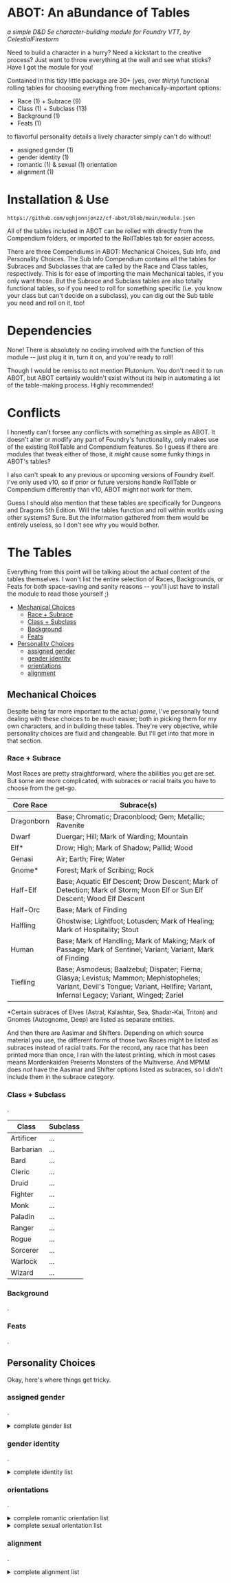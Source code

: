 # ABOT: An aBundance of Tables
_a simple D&D 5e character-building module for Foundry VTT, by CelestialFirestorm_

Need to build a character in a hurry? Need a kickstart to the creative process? Just want to throw everything at the wall and see what sticks?
Have I got the module for you!

Contained in this tidy little package are 30+ (yes, over _thirty_) functional rolling tables for choosing everything from mechanically-important options:
  - Race (1) + Subrace (9)
  - Class (1) + Subclass (13)
  - Background (1)
  - Feats (1)

to flavorful personality details a lively character simply can't do without!
  - assigned gender (1)
  - gender identity (1)
  - romantic (1) & sexual (1) orientation
  - alignment (1)

# Installation & Use
`https://github.com/ughjonnjonzz/cf-abot/blob/main/module.json`

All of the tables included in ABOT can be rolled with directly from the Compendium folders, or imported to the RollTables tab for easier access.

There are three Compendiums in ABOT: Mechanical Choices, Sub Info, and Personality Choices. The Sub Info Compendium contains all the tables for Subraces and Subclasses that are called by the Race and Class tables, respectively. This is for ease of importing the main Mechanical tables, if you only want those. But the Subrace and Subclass tables are also totally functional tables, so if you need to roll for something specific (i.e. you know your class but can't decide on a subclass), you can dig out the Sub table you need and roll on it, too!

# Dependencies
None! There is absolutely no coding involved with the function of this module -- just plug it in, turn it on, and you're ready to roll!

Though I would be remiss to not mention Plutonium. You don't need it to run ABOT, but ABOT certainly wouldn't exist without its help in automating a lot of the table-making process. Highly recommended!

# Conflicts
I honestly can't forsee any conflicts with something as simple as ABOT. It doesn't alter or modify any part of Foundry's functionality, only makes use of the existing RollTable and Compendium features. So I guess if there are modules that tweak either of those, it _might_ cause some funky things in ABOT's tables?

I also can't speak to any previous or upcoming versions of Foundry itself. I've only used v10, so if prior or future versions handle RollTable or Compendium differently than v10, ABOT might not work for them.

Guess I should also mention that these tables are specifically for Dungeons and Dragons 5th Edition. Will the tables function and roll within worlds using other systems? Sure. But the information gathered from them would be entirely useless, so I don't see why you would bother.

# The Tables
Everything from this point will be talking about the actual content of the tables themselves. I won't list the entire selection of Races, Backgrounds, or Feats for both space-saving and sanity reasons -- you'll just have to install the module to read those yourself ;)

  - [Mechanical Choices](README.md#mechanical-choices)
    - [Race + Subrace](README.md#race--subrace)
    - [Class + Subclass](README.md#class--subclass)
    - [Background](README.md#background)
    - [Feats](README.md#feats)
  - [Personality Choices](README.md#personality-choices)
    - [assigned gender](README.md#assigned-gender)
    - [gender identity](README.md#gender-identity)
    - [orientations](README.md#orientations)
    - [alignment](README.md#alignment)

## Mechanical Choices
Despite being far more important to the actual _game_, I've personally found dealing with these choices to be much easier; both in picking them for my own characters, and in building these tables. They're very objective, while personality choices are fluid and changeable. But I'll get into that more in that section.

### Race + Subrace
Most Races are pretty straightforward, where the abilities you get are set. But some are more complicated, with subraces or racial traits you have to choose from the get-go.

| Core Race | Subrace(s) |
| --------- | ---------- |
| Dragonborn | Base; Chromatic; Draconblood; Gem; Metallic; Ravenite |
| Dwarf | Duergar; Hill; Mark of Warding; Mountain |
| Elf* | Drow; High; Mark of Shadow; Pallid; Wood |
| Genasi | Air; Earth; Fire; Water |
| Gnome* | Forest; Mark of Scribing; Rock |
| Half-Elf | Base; Aquatic Elf Descent; Drow Descent; Mark of Detection; Mark of Storm; Moon Elf or Sun Elf Descent; Wood Elf Descent |
| Half-Orc | Base; Mark of Finding |
| Halfling | Ghostwise; Lightfoot; Lotusden; Mark of Healing; Mark of Hospitality; Stout |
| Human | Base; Mark of Handling; Mark of Making; Mark of Passage; Mark of Sentinel; Variant; Variant, Mark of Finding |
| Tiefling | Base; Asmodeus; Baalzebul; Dispater; Fierna; Glasya; Levistus; Mammon; Mephistopheles; Variant, Devil's Tongue; Variant, Hellfire; Variant, Infernal Legacy; Variant, Winged; Zariel |

\*Certain subraces of Elves (Astral, Kalashtar, Sea, Shadar-Kai, Triton) and Gnomes (Autognome, Deep) are listed as separate entities.

And then there are Aasimar and Shifters. Depending on which source material you use, the different forms of those two Races might be listed as subraces instead of racial traits. For the record, any race that has been printed more than once, I ran with the latest printing, which in most cases means Mordenkaiden Presents Monsters of the Multiverse. And MPMM does _not_ have the Aasimar and Shifter options listed as subraces, so I didn't include them in the subrace category.

### Class + Subclass
.

| Class | Subclass |
| ----- | -------- |
| Artificer | ... |
| Barbarian | ... |
| Bard | ... |
| Cleric | ... |
| Druid | ... |
| Fighter | ... |
| Monk | ... |
| Paladin | ... |
| Ranger | ... |
| Rogue | ... |
| Sorcerer | ... |
| Warlock | ... |
| Wizard | ... |

### Background
.

### Feats
.

## Personality Choices
Okay, here's where things get tricky.

### assigned gender
.
<details><summary>complete gender list</summary>
  - Male
  - Female
  - Intersex
</details>

### gender identity
.
<details><summary>complete identity list</summary>
  - Cis
  - Nonbinary
  - Binary Trans
</details>

### orientations
.
<details><summary>complete romantic orientation list</summary>
  - heteroromantic
  - biromantic
  - homoromantic
  - panromantic
  - aromantic
</details>
<details><summary>complete sexual orientation list</summary>
  - heterosexual
  - bisexual
  - homosexual
  - pansexual
  - asexual
</details>

### alignment
.
<details><summary>complete alignment list</summary>
  - Lawful Good
  - Lawful Neutral
  - Lawful Evil
  - Neutral Good
  - True Neutral
  - Neutral Evil
  - Chaotic Good
  - Chaotic Neutral
  - Chaotic Evil
</details>
